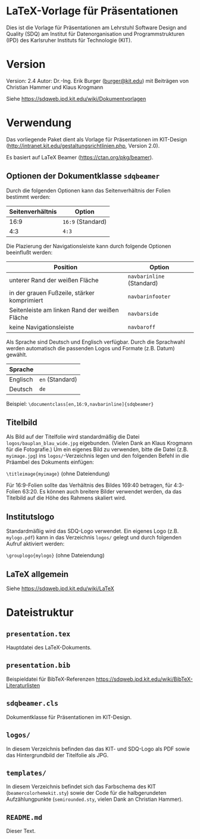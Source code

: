 LaTeX-Vorlage für Präsentationen
================================

Dies ist die Vorlage für Präsentationen am Lehrstuhl Software Design and
Quality (SDQ) am Institut für Datenorganisation und Programmstrukturen (IPD)
des Karlsruher Instituts für Technologie (KIT).

Version
=======

Version: 2.4
Autor: Dr.-Ing. Erik Burger (burger@kit.edu)
mit Beiträgen von Christian Hammer und Klaus Krogmann

Siehe https://sdqweb.ipd.kit.edu/wiki/Dokumentvorlagen

Verwendung
==========

Das vorliegende Paket dient als Vorlage für Präsentationen im KIT-Design (http://intranet.kit.edu/gestaltungsrichtlinien.php, Version 2.0).

Es basiert auf LaTeX Beamer (https://ctan.org/pkg/beamer).

Optionen der Dokumentklasse `sdqbeamer`
-----------------------------------------
Durch die folgenden Optionen kann das Seitenverhältnis der Folien bestimmt werden:

| Seitenverhältnis | Option              |
| ---------------- | ------------------- |
| 16:9             | `16:9`  (Standard)  |
| 4:3              | `4:3`               |

Die Plazierung der Navigationsleiste kann durch folgende Optionen beeinflußt werden:

| Position                                      | Option                    |
| --------------------------------------------- | ------------------------- |
| unterer Rand der weißen Fläche                | `navbarinline` (Standard) |
| in der grauen Fußzeile, stärker komprimiert   | `navbarinfooter`          |
| Seitenleiste am linken Rand der weißen Fläche | `navbarside`              |
| keine Navigationsleiste                       | `navbaroff`               |

Als Sprache sind Deutsch und Englisch verfügbar. Durch die Sprachwahl werden automatisch die passenden Logos und Formate (z.B. Datum) gewählt.

| Sprache  |                 |
| -------- |---------------- |
| Englisch | `en` (Standard) |
| Deutsch  | `de`            |

Beispiel: `\documentclass[en,16:9,navbarinline]{sdqbeamer}`

Titelbild
---------

Als Bild auf der Titelfolie wird standardmäßig die Datei `logos/bauplan_blau_wide.jpg` eigebunden. (Vielen Dank an Klaus Krogmann für die Fotografie.) Um ein eigenes Bild zu verwenden, bitte die Datei (z.B. `myimage.jpg`) ins `logos/`-Verzeichnis legen und den folgenden Befehl in die Präambel des Dokuments einfügen:

`\titleimage{myimage}` (ohne Dateiendung)

Für 16:9-Folien sollte das Verhältnis des Bildes 169:40 betragen, für 4:3-Folien 63:20. Es können auch breitere Bilder verwendet werden, da das Titelbild auf die Höhe des Rahmens skaliert wird.

Institutslogo
-------------

Standardmäßig wird das SDQ-Logo verwendet. Ein eigenes Logo (z.B. `mylogo.pdf`) kann in das Verzeichnis `logos/` gelegt und durch folgenden Aufruf aktiviert werden:

`\grouplogo{mylogo}` (ohne Dateiendung)

LaTeX allgemein
---------------
Siehe https://sdqweb.ipd.kit.edu/wiki/LaTeX

Dateistruktur
============
`presentation.tex`
------------------
Hauptdatei des LaTeX-Dokuments.

`presentation.bib`
-------------
Beispieldatei für BibTeX-Referenzen
https://sdqweb.ipd.kit.edu/wiki/BibTeX-Literaturlisten

`sdqbeamer.cls`
-----------------
Dokumentklasse für Präsentationen im KIT-Design.

`logos/`
--------
In diesem Verzeichnis befinden das das KIT- und SDQ-Logo als PDF sowie das Hintergrundbild der Titelfolie als JPG.

`templates/`
------------
In diesem Verzeichnis befindet sich das Farbschema des KIT (`beamercolorhemekit.sty`) sowie der Code für die halbgerundeten Aufzählungpunkte (`semirounded.sty`, vielen Dank an Christian Hammer).

`README.md`
-----------
Dieser Text.
